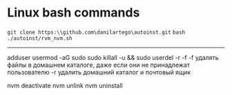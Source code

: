 # Linux bash commands

`git clone https:\\github.com\danilartego\autoinst.git`
`bash ./autoinst/rvm_nvm.sh`



---
adduser <username>
usermod -aG sudo <usrname>
sudo killall -u <username> && sudo userdel <usename> -r -f
-f удалять файлы в домашнем каталоге, даже если они не принадлежат пользователю
-r удалить домашний каталог и почтовый ящик

nvm deactivate
nvm unlink
nvm uninstall <ver>
